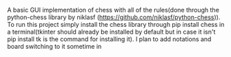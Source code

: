 A basic GUI implementation of chess with all of the rules(done through the python-chess library by niklasf (https://github.com/niklasf/python-chess)). To run this project simply install the chess library through pip install chess in a terminal(tkinter should already be installed by default but in case it isn't pip install tk is the command for installing it). I plan to add notations and board switching to it sometime in 
